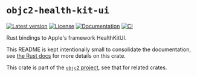 # `objc2-health-kit-ui`

[![Latest version](https://badgen.net/crates/v/objc2-health-kit-ui)](https://crates.io/crates/objc2-health-kit-ui)
[![License](https://badgen.net/badge/license/Zlib%20OR%20Apache-2.0%20OR%20MIT/blue)](../../LICENSE.md)
[![Documentation](https://docs.rs/objc2-health-kit-ui/badge.svg)](https://docs.rs/objc2-health-kit-ui/)
[![CI](https://github.com/madsmtm/objc2/actions/workflows/ci.yml/badge.svg)](https://github.com/madsmtm/objc2/actions/workflows/ci.yml)

Rust bindings to Apple's framework HealthKitUI.

This README is kept intentionally small to consolidate the documentation, see
[the Rust docs](https://docs.rs/objc2-health-kit-ui/) for more details on this crate.

This crate is part of the [`objc2` project](https://github.com/madsmtm/objc2),
see that for related crates.
